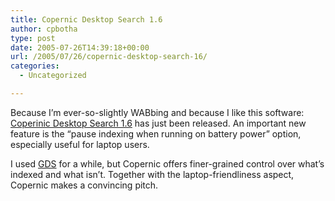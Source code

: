 ```yaml
---
title: Copernic Desktop Search 1.6
author: cpbotha
type: post
date: 2005-07-26T14:39:18+00:00
url: /2005/07/26/copernic-desktop-search-16/
categories:
  - Uncategorized

---
```

Because I&#8217;m ever-so-slightly WABbing and because I like this software: [Coperinic Desktop Search 1.6][1] has just been released. An important new feature is the &#8220;pause indexing when running on battery power&#8221; option, especially useful for laptop users.

I used [GDS][2] for a while, but Copernic offers finer-grained control over what&#8217;s indexed and what isn&#8217;t. Together with the laptop-friendliness aspect, Copernic makes a convincing pitch.

 [1]: http://www.copernic.com/en/products/desktop-search/index.html
 [2]: http://desktop.google.com/